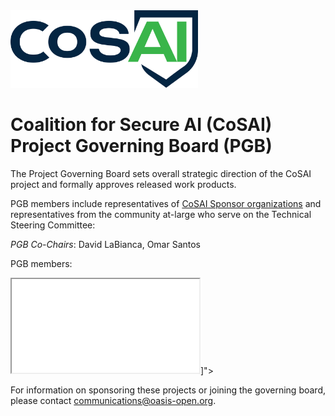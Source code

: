 <img src="cosai-logo.png" width="300">

<h1> Coalition for Secure AI (CoSAI) Project Governing Board (PGB)</h1>

<p>The Project Governing Board sets overall strategic direction of the CoSAI project and formally approves released work products.</p>

<p>PGB members include representatives of <a href="./SPONSORS.md">CoSAI Sponsor organizations</a> and representatives from the community at-large who serve on the Technical Steering Committee:</p>

<p><i>PGB Co-Chairs</i>: David LaBianca, Omar Santos</p>

<p>PGB members:</p>

<p><iframe src="[<iframe src="https://docs.google.com/spreadsheets/d/e/2PACX-1vT38MUZFWO1ISzQWC6wSulN7IJCmYdSOIxBiofgO4c8mRF0hOuLEO59bW6McK2Lm0DgJkpaPLAf38AI/pubhtml?widget=true&amp;headers=false"></iframe>]"></iframe>
</p>

<p>For information on sponsoring these projects or joining the governing board, please contact <a href="mailto:communications@oasis-open.org">communications@oasis-open.org</a>.</p>
